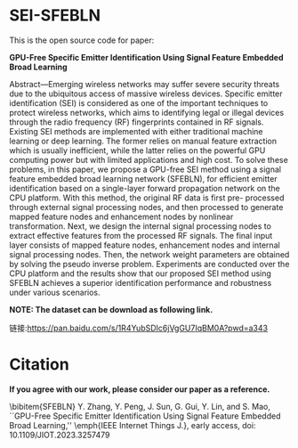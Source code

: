 # SEI-SFEBLN
This is the open source code for paper: 

**GPU-Free Specific Emitter Identification Using Signal Feature Embedded Broad Learning**

Abstract—Emerging wireless networks may suffer severe security threats due to the ubiquitous access of massive wireless devices. Specific emitter identification (SEI) is considered as one of the important techniques to protect wireless networks, which aims to identifying legal or illegal devices through the radio frequency (RF) fingerprints contained in RF signals. Existing SEI methods are implemented with either traditional machine learning or deep learning. The former relies on manual feature extraction which is usually inefficient, while the latter relies on the powerful GPU computing power but with limited applications and high cost. To solve these problems, in this paper, we propose a GPU-free SEI method using a signal feature embedded broad learning network (SFEBLN), for efficient emitter identification based on a single-layer forward propagation network on the CPU platform. With this method, the original RF data is first pre- processed through external signal processing nodes, and then processed to generate mapped feature nodes and enhancement nodes by nonlinear transformation. Next, we design the internal signal processing nodes to extract effective features from the processed RF signals. The final input layer consists of mapped feature nodes, enhancement nodes and internal signal processing nodes. Then, the network weight parameters are obtained by solving the pseudo inverse problem. Experiments are conducted over the CPU platform and the results show that our proposed SEI method using SFEBLN achieves a superior identification performance and robustness under various scenarios.

**NOTE: The dataset can be download as following link.**

链接:https://pan.baidu.com/s/1R4YubSDIc6jVgGU7IqBM0A?pwd=a343

# Citation
**If you agree with our work, please consider our paper as a reference.**

\bibitem{SFEBLN}
Y. Zhang, Y. Peng, J. Sun, G. Gui, Y. Lin, and S. Mao,  ``GPU-Free Specific Emitter Identification Using Signal Feature Embedded Broad Learning,'' \emph{IEEE Internet Things J.}, early access, doi: 10.1109/JIOT.2023.3257479
